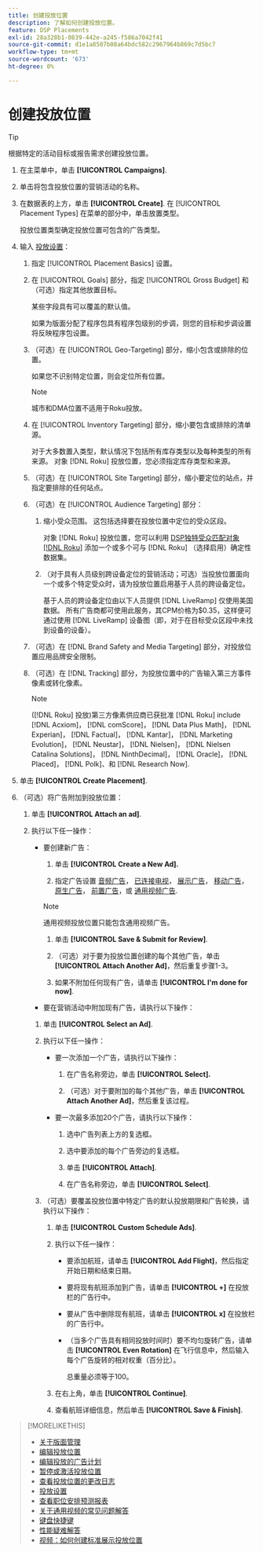 ```yaml
---
title: 创建投放位置
description: 了解如何创建投放位置。
feature: DSP Placements
exl-id: 28a328b1-0839-442e-a245-f586a7042f41
source-git-commit: d1e1a8507b08a64bdc582c2967964b869c7d5bc7
workflow-type: tm+mt
source-wordcount: '673'
ht-degree: 0%

---
```


# 创建投放位置

>[!TIP]
>
>根据特定的活动目标或报告需求创建投放位置。

1. 在主菜单中，单击 **[!UICONTROL Campaigns]**.

1. 单击将包含投放位置的营销活动的名称。

1. 在数据表的上方，单击 **[!UICONTROL Create]**. 在 [!UICONTROL Placement Types] 在菜单的部分中，单击放置类型。

   投放位置类型确定投放位置可包含的广告类型。

1. 输入 [投放设置](placement-settings.md)：

   1. 指定 [!UICONTROL Placement Basics] 设置。

   1. 在 [!UICONTROL Goals] 部分，指定 [!UICONTROL Gross Budget] 和（可选）指定其他放置目标。

      某些字段具有可以覆盖的默认值。

      如果为版面分配了程序包具有程序包级别的步调，则您的目标和步调设置将反映程序包设置。

   1. （可选）在 [!UICONTROL Geo-Targeting] 部分，缩小包含或排除的位置。

      如果您不识别特定位置，则会定位所有位置。

      >[!NOTE]
      >
      >城市和DMA位置不适用于Roku投放。

   1. 在 [!UICONTROL Inventory Targeting] 部分，缩小要包含或排除的清单源。

      对于大多数置入类型，默认情况下包括所有库存类型以及每种类型的所有来源。 对象 [!DNL Roku] 投放位置，您必须指定库存类型和来源。

   1. （可选）在 [!UICONTROL Site Targeting] 部分，缩小要定位的站点，并指定要排除的任何站点。

   1. （可选）在 [!UICONTROL Audience Targeting] 部分：

      1. 缩小受众范围。 这包括选择要在投放位置中定位的受众区段。

         对象 [!DNL Roku] 投放位置，您可以利用 [DSP独特受众匹配对象 [!DNL Roku]](/help/dsp/inventory/roku-inventory.md) 添加一个或多个可与 [!DNL Roku] （选择启用）确定性数据集。

      1. （对于具有人员级别跨设备定位的营销活动；可选）当投放位置面向一个或多个特定受众时，请为投放位置启用基于人员的跨设备定位。

         基于人员的跨设备定位由以下人员提供 [!DNL LiveRamp] 仅使用美国数据。 所有广告商都可使用此服务，其CPM价格为$0.35，这样便可通过使用 [!DNL LiveRamp] 设备图（即，对于在目标受众区段中未找到设备的设备）。

   1. （可选）在 [!DNL Brand Safety and Media Targeting] 部分，对投放位置应用品牌安全限制。

   1. （可选）在 [!DNL Tracking] 部分，为投放位置中的广告输入第三方事件像素或转化像素。

      >[!NOTE]
      >
      >([!DNL Roku] 投放)第三方像素供应商已获批准 [!DNL Roku] include [!DNL Acxiom]， [!DNL comScore]， [!DNL Data Plus Math]， [!DNL Experian]， [!DNL Factual]， [!DNL Kantar]， [!DNL Marketing Evolution]， [!DNL Neustar]， [!DNL Nielsen]， [!DNL Nielsen Catalina Solutions]， [!DNL NinthDecimal]， [!DNL Oracle]， [!DNL Placed]， [!DNL Polk]、和 [!DNL Research Now].

1. 单击 **[!UICONTROL Create Placement]**.

1. （可选）将广告附加到投放位置：

   1. 单击 **[!UICONTROL Attach an ad]**.

   1. 执行以下任一操作：

      * 要创建新广告：

         1. 单击 **[!UICONTROL Create a New Ad].**

         1. 指定广告设置 [音频广告](/help/dsp/campaign-management/ads/ad-settings-audio.md)， [已连接电视](/help/dsp/campaign-management/ads/ad-settings-connected-tv.md)， [展示广告](/help/dsp/campaign-management/ads/ad-settings-display.md)， [移动广告](/help/dsp/campaign-management/ads/ad-settings-mobile.md)， [原生广告](/help/dsp/campaign-management/ads/ad-settings-native.md)， [前置广告](/help/dsp/campaign-management/ads/ad-settings-pre-roll.md)，或 [通用视频广告](/help/dsp/campaign-management/ads/ad-settings-universal-video.md).

        >[!NOTE]
        >
        >通用视频投放位置只能包含通用视频广告。

         1. 单击 **[!UICONTROL Save & Submit for Review]**.

         1. （可选）对于要为投放位置创建的每个其他广告，单击 **[!UICONTROL Attach Another Ad]**，然后重复步骤1-3。

         1. 如果不附加任何现有广告，请单击 **[!UICONTROL I'm done for now]**.

      * 要在营销活动中附加现有广告，请执行以下操作：

      1. 单击 **[!UICONTROL Select an Ad]**.

      1. 执行以下任一操作：

         * 要一次添加一个广告，请执行以下操作：

            1. 在广告名称旁边，单击 **[!UICONTROL Select].**

            1. （可选）对于要附加的每个其他广告，单击 **[!UICONTROL Attach Another Ad]**，然后重复该过程。

         * 要一次最多添加20个广告，请执行以下操作：

            1. 选中广告列表上方的复选框。

            1. 选中要添加的每个广告旁边的复选框。

            1. 单击 **[!UICONTROL Attach]**.

            1. 在广告名称旁边，单击 **[!UICONTROL Select]**.

      1. （可选）要覆盖投放位置中特定广告的默认投放期限和广告轮换，请执行以下操作：

         1. 单击 **[!UICONTROL Custom Schedule Ads]**.

         1. 执行以下任一操作：

            * 要添加航班，请单击 **[!UICONTROL Add Flight]**，然后指定开始日期和结束日期。

            * 要将现有航班添加到广告，请单击 **[!UICONTROL +]** 在投放栏的广告行中。

            * 要从广告中删除现有航班，请单击 **[!UICONTROL x]** 在投放栏的广告行中。

            * （当多个广告具有相同投放时间时）要不均匀旋转广告，请单击 **[!UICONTROL Even Rotation]** 在飞行信息中，然后输入每个广告旋转的相对权重（百分比）。

              总重量必须等于100。

         1. 在右上角，单击 **[!UICONTROL Continue]**.

         1. 查看航班详细信息，然后单击 **[!UICONTROL Save & Finish]**.

>[!MORELIKETHIS]
>
>* [关于版面管理](placement-about.md)
>* [编辑投放位置](placement-edit.md)
>* [编辑投放的广告计划](placement-edit-ad-schedule.md)
>* [暂停或激活投放位置](placement-pause-activate.md)
>* [查看投放位置的更改日志](placement-change-log.md)
>* [投放设置](placement-settings.md)
>* [查看职位安排预测报表](/help/dsp/campaign-management/reports/placement-forecast.md)
>* [关于通用视频的常见问题解答](/help/dsp/campaign-management/faq-universal-video.md)
>* [键盘快捷键](/help/dsp/campaign-management/reports/keyboard-shortcuts.md)
>* [性能疑难解答](/help/dsp/optimization/troubleshooting-performance.md)
>* [视频：如何创建标准展示投放位置](https://video.tv.adobe.com/v/340454)
